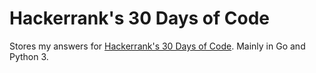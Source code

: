 # Hackerrank's 30 Days of Code
Stores my answers for [Hackerrank's 30 Days of Code](https://www.hackerrank.com/domains/tutorials/30-days-of-code). Mainly in Go and Python 3.
